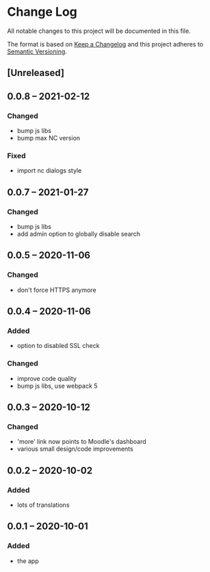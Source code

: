 # Change Log
All notable changes to this project will be documented in this file.

The format is based on [Keep a Changelog](http://keepachangelog.com/)
and this project adheres to [Semantic Versioning](http://semver.org/).

## [Unreleased]

## 0.0.8 – 2021-02-12
### Changed
- bump js libs
- bump max NC version

### Fixed
- import nc dialogs style

## 0.0.7 – 2021-01-27
### Changed
- bump js libs
- add admin option to globally disable search

## 0.0.5 – 2020-11-06
### Changed
- don't force HTTPS anymore

## 0.0.4 – 2020-11-06
### Added
- option to disabled SSL check

### Changed
- improve code quality
- bump js libs, use webpack 5

## 0.0.3 – 2020-10-12
### Changed
- 'more' link now points to Moodle's dashboard
- various small design/code improvements

## 0.0.2 – 2020-10-02
### Added
- lots of translations

## 0.0.1 – 2020-10-01
### Added
* the app
